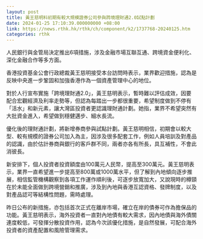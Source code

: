 ```yaml
---
layout: post
title: 黃王慈明料初期有較大規模證券公司參與跨境理財通2.0試點計劃
date: 2024-01-25 17:10:39.000000000 +08:00
link: https://news.rthk.hk/rthk/ch/component/k2/1737768-20240125.htm
categories: rthk
---
```


人民銀行與金管局決定推出6項措施，涉及金融市場互聯互通、跨境資金便利化、深化金融合作等多方面。

香港投資基金公會行政總裁黃王慈明接受本台訪問時表示，業界歡迎措施，認為是反映中央進一步鞏固和加強香港作為一個資產管理中心的地位。

對於人行宣布實施「跨境理財通2.0」，黃王慈明表示，暫時難以評估成效，因要配合宏觀經濟及利率走勢等，但認為每踏出一步都很重要，希望制度做到不停有「活水」和新元素，讓大灣區投資者更認識理財通計劃。她指，業界不希望突然有大批資金進入，希望做到穩健邁步、細水長流。

優化後的理財通計劃，將新增券商參與試點計劃。黃王慈明相信，初期會以較大型、較有規模的證券公司加入為主，因涉及很多配套工作，例如人員培訓及對產品的認識，由於估計券商與銀行的客戶群不同，兩者亦各有所長，具互補性，不會此消彼長。

新安排下，個人投資者投資額度由100萬元人民幣，提高至300萬元。黃王慈明表示，業界一直希望進一步提高至800萬或1000萬水平，但了解到內地傾向逐步推展，相信監管機構觀察到各項工作運作順利後，可逐步放寬加大，又說現時的樽頸在於未能全面做到跨境營銷和推廣，涉及到內地與香港互認資格、發牌制度，以及對產品認可等結構性問題，需時處理。

昨日公布的新措施，亦包括首次正式在離岸市場，確立在岸的債券可作為擔保品的功能。黃王慈明表示，海外投資者一直對內地債有較大需求，因內地債與海外債關連度較低，可發揮分散投資作用，認為今次該優化措施，是自然發展，可配合海外投資者的資產配置和風險管理需求。
